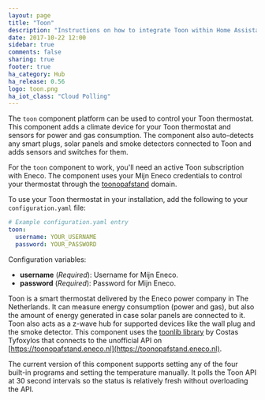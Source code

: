 ```yaml
---
layout: page
title: "Toon"
description: "Instructions on how to integrate Toon within Home Assistant."
date: 2017-10-22 12:00
sidebar: true
comments: false
sharing: true
footer: true
ha_category: Hub
ha_release: 0.56
logo: toon.png
ha_iot_class: "Cloud Polling"
---
```


The `toon` component platform can be used to control your Toon thermostat. This component adds a climate device for your Toon thermostat and sensors for power and gas consumption. The component also auto-detects any smart plugs, solar panels and smoke detectors connected to Toon and adds sensors and switches for them.

For the `toon` component to work, you'll need an active Toon subscription with Eneco. The component uses your Mijn Eneco credentials to control your thermostat through the [toonopafstand](https://toonopafstand.eneco.nl) domain.

To use your Toon thermostat in your installation, add the following to your `configuration.yaml` file:

```yaml
# Example configuration.yaml entry
toon:
  username: YOUR_USERNAME
  password: YOUR_PASSWORD
```

Configuration variables:

- **username** (*Required*): Username for Mijn Eneco.
- **password** (*Required*): Password for Mijn Eneco.

Toon is a smart thermostat delivered by the Eneco power company in The Netherlands. It can measure energy consumption (power and gas), but also the amount of energy generated in case solar panels are connected to it. Toon also acts as a z-wave hub for supported devices like the wall plug and the smoke detector. This component uses the [toonlib library](https://github.com/costastf/toonlib) by Costas Tyfoxylos that connects to the unofficial API on [https://toonopafstand.eneco.nl](https://toonopafstand.eneco.nl).

The current version of this component supports setting any of the four built-in programs and setting the temperature manually. It polls the Toon API at 30 second intervals so the status is relatively fresh without overloading the API.
